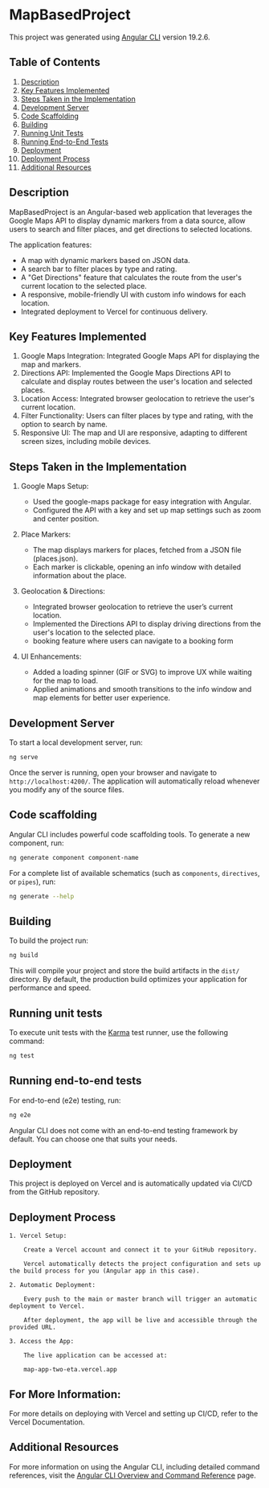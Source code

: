 # MapBasedProject

This project was generated using [Angular CLI](https://github.com/angular/angular-cli) version 19.2.6.

## Table of Contents
1. [Description](#description)
2. [Key Features Implemented](#key-features-implemented)
3. [Steps Taken in the Implementation](#steps-taken-in-the-implementation)
4. [Development Server](#development-server)
5. [Code Scaffolding](#code-scaffolding)
6. [Building](#building)
7. [Running Unit Tests](#running-unit-tests)
8. [Running End-to-End Tests](#running-end-to-end-tests)
9. [Deployment](#deployment)
10. [Deployment Process](#deployment-process)
11. [Additional Resources](#additional-resources)

## Description

MapBasedProject is an Angular-based web application that leverages the Google Maps API to display dynamic markers from a data source, allow users to search and filter places, and get directions to selected locations.

The application features:
- A map with dynamic markers based on JSON data.
- A search bar to filter places by type and rating.
- A "Get Directions" feature that calculates the route from the user's current location to the selected place.
- A responsive, mobile-friendly UI with custom info windows for each location.
- Integrated deployment to Vercel for continuous delivery.

## Key Features Implemented

1. Google Maps Integration: Integrated Google Maps API for displaying the map and markers.
2. Directions API: Implemented the Google Maps Directions API to calculate and display routes between the user's location and selected places.
3. Location Access: Integrated browser geolocation to retrieve the user's current location.
4. Filter Functionality: Users can filter places by type and rating, with the option to search by name.
5. Responsive UI: The map and UI are responsive, adapting to different screen sizes, including mobile devices.

## Steps Taken in the Implementation

1. Google Maps Setup:

    - Used the google-maps package for easy integration with Angular.
    - Configured the API with a key and set up map settings such as zoom and center position.

2. Place Markers:

    - The map displays markers for places, fetched from a JSON file (places.json).
    - Each marker is clickable, opening an info window with detailed information about the place.

3. Geolocation & Directions:

    - Integrated browser geolocation to retrieve the user’s current location.
    - Implemented the Directions API to display driving directions from the user's location to the selected place.
    -  booking feature where users can navigate to a booking form

4. UI Enhancements:

    - Added a loading spinner (GIF or SVG) to improve UX while waiting for the map to load.
    - Applied animations and smooth transitions to the info window and map elements for better user experience.

## Development Server

To start a local development server, run:

```bash
ng serve
```

Once the server is running, open your browser and navigate to `http://localhost:4200/`. The application will automatically reload whenever you modify any of the source files.

## Code scaffolding

Angular CLI includes powerful code scaffolding tools. To generate a new component, run:

```bash
ng generate component component-name
```

For a complete list of available schematics (such as `components`, `directives`, or `pipes`), run:

```bash
ng generate --help
```

## Building

To build the project run:

```bash
ng build
```

This will compile your project and store the build artifacts in the `dist/` directory. By default, the production build optimizes your application for performance and speed.

## Running unit tests

To execute unit tests with the [Karma](https://karma-runner.github.io) test runner, use the following command:

```bash
ng test
```

## Running end-to-end tests

For end-to-end (e2e) testing, run:

```bash
ng e2e
```

Angular CLI does not come with an end-to-end testing framework by default. You can choose one that suits your needs.

## Deployment

This project is deployed on Vercel and is automatically updated via CI/CD from the GitHub repository.

## Deployment Process

    1. Vercel Setup:

        Create a Vercel account and connect it to your GitHub repository.

        Vercel automatically detects the project configuration and sets up the build process for you (Angular app in this case).

    2. Automatic Deployment:

        Every push to the main or master branch will trigger an automatic deployment to Vercel.

        After deployment, the app will be live and accessible through the provided URL.

    3. Access the App:

        The live application can be accessed at:

        map-app-two-eta.vercel.app

## For More Information:

For more details on deploying with Vercel and setting up CI/CD, refer to the Vercel Documentation.

## Additional Resources

For more information on using the Angular CLI, including detailed command references, visit the [Angular CLI Overview and Command Reference](https://angular.dev/tools/cli) page.
